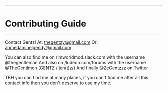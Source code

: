 ---------------------

# Contributing Guide

---------------------

Contact Gentz!
At: thegentzy@gmail.com
Or: ahmedaminelgendy@gmail.com

You can also find me on rimworldmod.slack.com with the username @thegentleman
And also on /ludeon.com/forums with the username @TheGentlmen (GENTZ /'jen(t)z/)
And finally @ZeGentzzz on Twitter

TBH you can find me at many places, if you can't find me after all this contact info then you don't deserve to use my time.